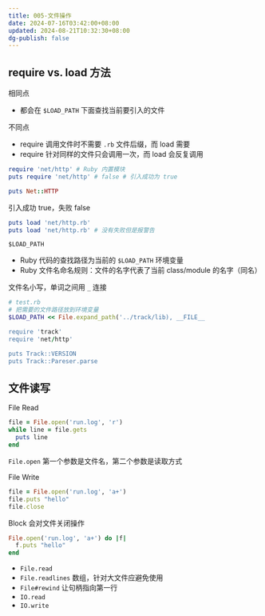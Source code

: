 ```yaml
---
title: 005-文件操作
date: 2024-07-16T03:42:00+08:00
updated: 2024-08-21T10:32:30+08:00
dg-publish: false
---
```


## require vs. load 方法

相同点

- 都会在 `$LOAD_PATH` 下面查找当前要引入的文件

不同点

- require 调用文件时不需要 `.rb` 文件后缀，而 load 需要
- require 针对同样的文件只会调用一次，而 load 会反复调用

```rb
require 'net/http' # Ruby 内置模块
puts require 'net/http' # false # 引入成功为 true

puts Net::HTTP
```

引入成功 true，失败 false

```rb
puts load 'net/http.rb'
puts load 'net/http.rb' # 没有失败但是报警告
```

`$LOAD_PATH`

- Ruby 代码的查找路径为当前的 `$LOAD_PATH` 环境变量
- Ruby 文件名命名规则：文件的名字代表了当前 class/module 的名字（同名）

文件名小写，单词之间用 `_` 连接

```rb
# test.rb
# 把需要的文件路径放到环境变量
$LOAD_PATH << File.expand_path('../track/lib), __FILE__

require 'track'
require 'net/http'

puts Track::VERSION
puts Track::Pareser.parse
```

## 文件读写

File Read

```rb
file = File.open('run.log', 'r')
while line = file.gets
  puts line
end
```

`File.open` 第一个参数是文件名，第二个参数是读取方式

File Write

```rb
file = File.open('run.log', 'a+')
file.puts "hello"
file.close
```

Block 会对文件关闭操作

```rb
File.open('run.log', 'a+') do |f|
  f.puts "hello"
end
```

- `File.read`
- `File.readlines` 数组，针对大文件应避免使用
- `File#rewind` 让句柄指向第一行
- `IO.read`
- `IO.write`

